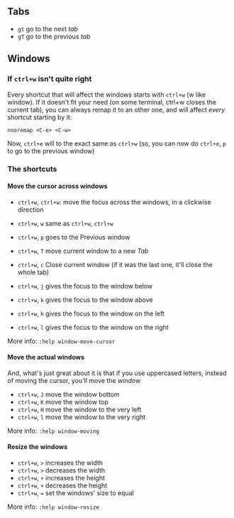 ## Tabs

- `gt` go to the next *tab*
- `gT` go to the previous *tab*

## Windows

### If `ctrl+w` isn't quite right

Every shortcut that will affect the windows starts with `ctrl+w` (w like
window). If it doesn't fit your need (on some terminal, ctrl+w closes the 
current tab), you can always remap it to an other one, and will affect *every*
shortcut starting by it:

    nnoremap <C-e> <C-w>

Now, `ctrl+e` will to the exact same as `ctrl+w` (so, you can now do `ctrl+e`,
`p` to go to the previous window)

### The shortcuts

#### Move the cursor across windows

- `ctrl+w`, `ctrl+w`: move the focus across the windows, in a clickwise
direction
- `ctrl+w`, `w` same as `ctrl+w`, `ctrl+w`
- `ctrl+w`, `p` goes to the Previous window
- `ctrl+w`, `T` move current window to a new *Tab*
- `ctrl+w`, `c` Close current window (if it was the last one, it'll close the
whole tab)

- `ctrl+w`, `j` gives the focus to the window below
- `ctrl+w`, `k` gives the focus to the window above
- `ctrl+w`, `h` gives the focus to the window on the left
- `ctrl+w`, `l` gives the focus to the window on the right


More info: `:help window-move-cursor`

#### Move the actual windows

And, what's just great about it is that if you use uppercased letters, instead
of moving the cursor, you'll move the *window*

- `ctrl+w`, `J` move the window bottom
- `ctrl+w`, `K` move the window top
- `ctrl+w`, `H` move the window to the very left
- `ctrl+w`, `l` move the window to the very right

More info: `:help window-moving`

#### Resize the windows

- `ctrl+w`, `>` increases the width
- `ctrl+w`, `>` decreases the width
- `ctrl+w`, `+` increases the height 
- `ctrl+w`, `+` decreases the height 
- `ctrl+w`, `=` set the windows' size to equal

More info: `:help window-resize`
